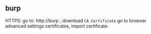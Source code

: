 burp
-

HTTPS:
go to: http://burp ; download `CA Certificate`
go to browser advanced settings certificates, import certificate.
